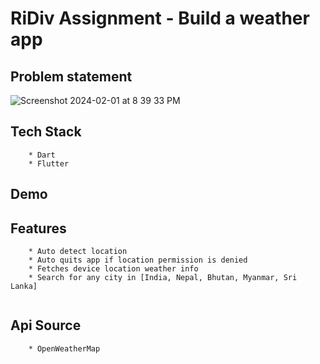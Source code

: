 # RiDiv Assignment - Build a weather app

## Problem statement 
![Screenshot 2024-02-01 at 8 39 33 PM](https://github.com/ajayg51/ridiv_assignment/assets/60037249/96de6c5b-d259-40b0-a5df-3b61e68bd79e)

## Tech Stack
```
    * Dart
    * Flutter

```

## Demo





## Features
```
    * Auto detect location
    * Auto quits app if location permission is denied
    * Fetches device location weather info
    * Search for any city in [India, Nepal, Bhutan, Myanmar, Sri Lanka]
    
```

## Api Source

```
    * OpenWeatherMap
```

